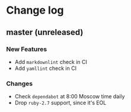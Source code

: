 # Change log

## master (unreleased)

### New Features

* Add `markdownlint` check in CI
* Add `yamllint` check in CI

### Changes

* Check `dependabot` at 8:00 Moscow time daily
* Drop `ruby-2.7` support, since it's EOL
